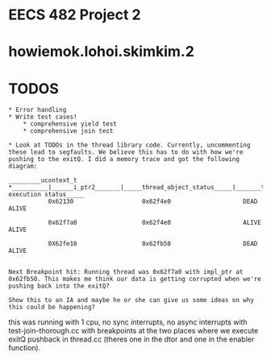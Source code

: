 # EECS 482 Project 2 
# howiemok.lohoi.skimkim.2

# TODOS
	* Error handling
	* Write test cases!
		* comprehensive yield test
		* comprehensive join test 

	* Look at TODOs in the thread library code. Currently, uncommenting these lead to segfaults. We believe this has to do with how we're pushing to the exitQ. I did a memory trace and got the following diagram:

	_________ucontext_t *__________|______i_ptr2_______|_____thread_object_status_____|_______thread execution status_____
			   0x62130	                 0x62f4e0                    DEAD                            ALIVE

			   0x62f7a0                  0x62f4e0                    ALIVE							 ALIVE	

			   0X62fe10					 0x62fb50 					 DEAD							 ALIVE


	Next Breakpoint hit: Running thread was 0x62f7a0 with impl_ptr at 0x62fb50. This makes me think our data is getting corrupted when we're pushing back into the exitQ? 

	Show this to an IA and maybe he or she can give us some ideas on why this could be happening?

this was running with 1 cpu, no sync interrupts, no async interrupts with test-join-thorough.cc with breakpoints at the two places where we execute exitQ pushback in thread.cc (theres one in the dtor and one in the enabler function).  
